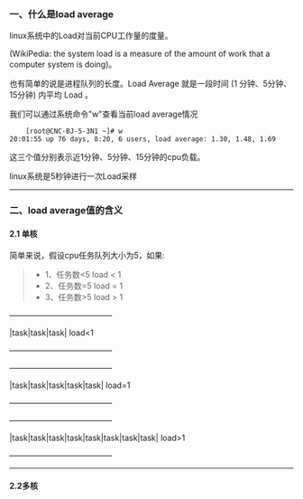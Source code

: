 ### 一、什么是load average
linux系统中的Load对当前CPU工作量的度量。

 (WikiPedia: the system load is a measure of the amount of work that a computer system is doing)。

也有简单的说是进程队列的长度。Load Average 就是一段时间 (1 分钟、5分钟、15分钟) 内平均 Load 。
 
 我们可以通过系统命令"w"查看当前load average情况
```shell
    [root@CNC-BJ-5-3N1 ~]# w
20:01:55 up 76 days, 8:20, 6 users, load average: 1.30, 1.48, 1.69
```
这三个值分别表示近1分钟、5分钟、15分钟的cpu负载。

linux系统是5秒钟进行一次Load采样

---

### 二、load average值的含义

#### 2.1 单核
简单来说，假设cpu任务队列大小为5，如果:
>- 1、任务数<5  load < 1
>- 2、任务数=5  load = 1
>- 3、任务数>5  load > 1

—————————————

|task|task|task|                                        load<1
 
—————————————


—————————————

|task|task|task|task|task|                          load=1
 
—————————————


—————————————

|task|task|task|task|task|task|task|task|                          load>1
 
—————————————



------

#### 2.2多核
<!--stackedit_data:
eyJoaXN0b3J5IjpbLTY3OTE1NzkzN119
-->